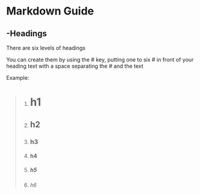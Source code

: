 # Markdown Guide

## -Headings

There are six levels of headings

You can create them by using the # key, putting one to six # in front of your heading text with a space separating the # and the text

Example:
> 1. # h1 
> 2. ## h2
> 3. ### h3
> 4. #### h4
> 5. ##### h5
> 6. ###### h6
